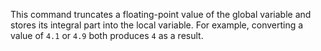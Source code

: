 This command truncates a floating-point value of the global variable and stores its integral part into the local variable. For example, converting a value of `4.1` or `4.9` both produces `4` as a result.